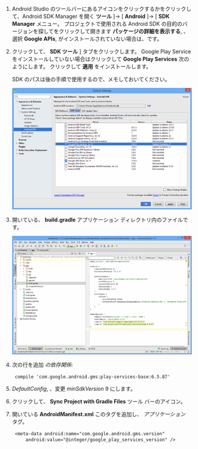 1. Android Studio のツールバーにあるアイコンをクリックするかをクリックして、Android SDK Manager を開く **ツール** ]-> [ **Android** ]-> [ **SDK Manager** メニュー。 プロジェクトで使用される Android SDK の目的のバージョンを探してをクリックして開きます **パッケージの詳細を表示する**, 、選択 **Google APIs**, がインストールされていない場合は、です。

2. クリックして、 **SDK ツール** ] タブをクリックします。 Google Play Service をインストールしていない場合はクリックして **Google Play Services** 次のようにします。 クリックして **適用** をインストールします。 
 
    SDK のパスは後の手順で使用するので、メモしておいてください。 

    ![](./media/notification-hubs-android-studio-add-google-play-services/notification-hubs-android-studio-sdk-manager.png)


3. 開いている、 **build.gradle** アプリケーション ディレクトリ内のファイルです。

    ![](./media/notification-hubs-android-studio-add-google-play-services/notification-hubs-android-studio-add-google-play-dependency.png)

4. 次の行を追加 *の依存関係*: 

        compile 'com.google.android.gms:play-services-base:6.5.87'

5.  *DefaultConfig*, 、変更 *minSdkVersion* 9 にします。
 
6. クリックして、 **Sync Project with Gradle Files** ツール バーのアイコン。

7. 開いている **AndroidManifest.xml** このタグを追加し、 *アプリケーション* タグ。

        <meta-data android:name="com.google.android.gms.version"
            android:value="@integer/google_play_services_version" />
 





